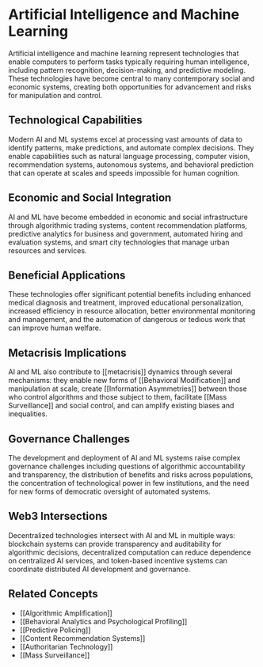 # Artificial Intelligence and Machine Learning

Artificial intelligence and machine learning represent technologies that enable computers to perform tasks typically requiring human intelligence, including pattern recognition, decision-making, and predictive modeling. These technologies have become central to many contemporary social and economic systems, creating both opportunities for advancement and risks for manipulation and control.

## Technological Capabilities

Modern AI and ML systems excel at processing vast amounts of data to identify patterns, make predictions, and automate complex decisions. They enable capabilities such as natural language processing, computer vision, recommendation systems, autonomous systems, and behavioral prediction that can operate at scales and speeds impossible for human cognition.

## Economic and Social Integration

AI and ML have become embedded in economic and social infrastructure through algorithmic trading systems, content recommendation platforms, predictive analytics for business and government, automated hiring and evaluation systems, and smart city technologies that manage urban resources and services.

## Beneficial Applications

These technologies offer significant potential benefits including enhanced medical diagnosis and treatment, improved educational personalization, increased efficiency in resource allocation, better environmental monitoring and management, and the automation of dangerous or tedious work that can improve human welfare.

## Metacrisis Implications

AI and ML also contribute to [[metacrisis]] dynamics through several mechanisms: they enable new forms of [[Behavioral Modification]] and manipulation at scale, create [[Information Asymmetries]] between those who control algorithms and those subject to them, facilitate [[Mass Surveillance]] and social control, and can amplify existing biases and inequalities.

## Governance Challenges

The development and deployment of AI and ML systems raise complex governance challenges including questions of algorithmic accountability and transparency, the distribution of benefits and risks across populations, the concentration of technological power in few institutions, and the need for new forms of democratic oversight of automated systems.

## Web3 Intersections

Decentralized technologies intersect with AI and ML in multiple ways: blockchain systems can provide transparency and auditability for algorithmic decisions, decentralized computation can reduce dependence on centralized AI services, and token-based incentive systems can coordinate distributed AI development and governance.

## Related Concepts

- [[Algorithmic Amplification]]
- [[Behavioral Analytics and Psychological Profiling]]
- [[Predictive Policing]]
- [[Content Recommendation Systems]]
- [[Authoritarian Technology]]
- [[Mass Surveillance]]